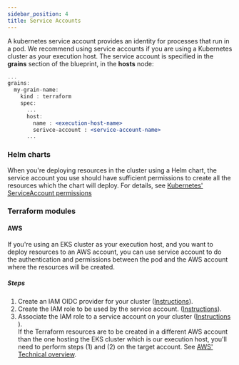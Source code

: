 ```yaml
---
sidebar_position: 4
title: Service Accounts
---
```


A kubernetes service account provides an identity for processes that run in a pod. We recommend using service accounts if you are using a Kubernetes cluster as your execution host. 
The service account is specified in the __grains__ section of the blueprint, in the __hosts__ node:

```jsx title="Blueprint yaml:"
...
grains:
  my-grain-name:
    kind : terraform 
    spec:
      ...
      host:
        name : <execution-host-name>
        serivce-account : <service-account-name>
      ...
```     

### Helm charts
When you're deploying resources in the cluster using a Helm chart, the service account you use should have sufficient permissions to create all the resources which the chart will deploy. For details, see [Kubernetes' ServiceAccount permissions](https://kubernetes.io/docs/reference/access-authn-authz/rbac/#service-account-permissions)

### Terraform modules

#### AWS
If you're using an EKS cluster as your execution host, and you want to deploy resources to an AWS account, you can use service account to do the authentication and permissions between the pod and the AWS account where the resources will be created.

##### Steps

1. Create an IAM OIDC provider for your cluster ([Instructions](https://docs.aws.amazon.com/eks/latest/userguide/enable-iam-roles-for-service-accounts.html)).
2. Create the IAM role to be used by the service account. ([Instructions](https://docs.aws.amazon.com/eks/latest/userguide/create-service-account-iam-policy-and-role.html)).
3. Associate the IAM role to a service account on your cluster ([Instructions​](https://docs.aws.amazon.com/eks/latest/userguide/specify-service-account-role.html)).  
If the Terraform resources are to be created in a different AWS account than the one hosting the EKS cluster which is our execution host, you'll need to perform steps (1) and (2) on the target account. See [AWS' Technical overview](https://docs.aws.amazon.com/eks/latest/userguide/iam-roles-for-service-accounts-technical-overview.html).
